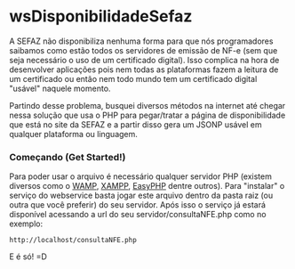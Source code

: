 # wsDisponibilidadeSefaz

A SEFAZ não disponibiliza nenhuma forma para que nós programadores saibamos como estão todos os servidores de emissão de NF-e (sem que seja necessário o uso de um certificado digital). Isso complica na hora de desenvolver aplicações pois nem todas as plataformas fazem a leitura de um certificado ou então nem todo mundo tem um certificado digital "usável" naquele momento.

Partindo desse problema, busquei diversos métodos na internet até chegar nessa solução que usa o PHP para pegar/tratar a página de disponibilidade que está no site da SEFAZ e a partir disso gera um JSONP usável em qualquer plataforma ou linguagem.

### Começando (Get Started!)

Para poder usar o arquivo é necessário qualquer servidor PHP (existem diversos como o [WAMP](http://www.wampserver.com), [XAMPP](https://www.apachefriends.org/), [EasyPHP](http://www.easyphp.org) dentre outros). Para "instalar" o serviço do webservice basta jogar este arquivo dentro da pasta raiz (ou outra que você preferir) do seu servidor. Após isso o serviço já estará disponível acessando a url do seu servidor/consultaNFE.php como no exemplo:

```
http://localhost/consultaNFE.php
```

E é só! =D
